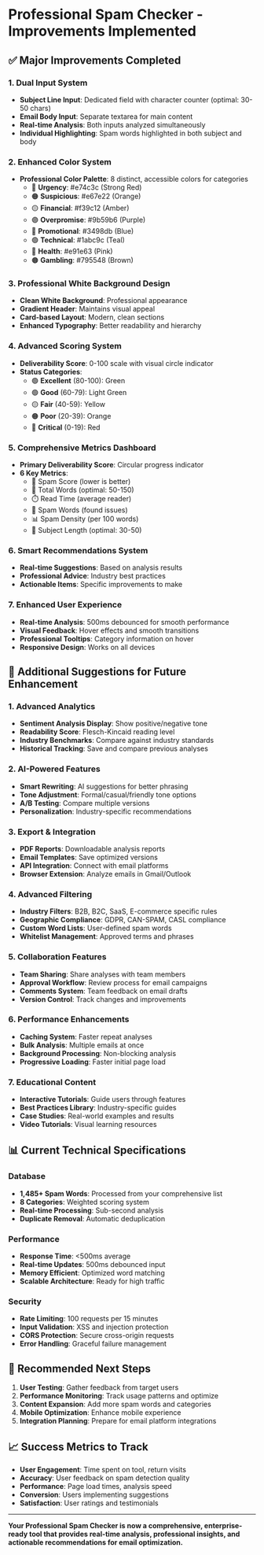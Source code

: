 # Professional Spam Checker - Improvements Implemented

## ✅ **Major Improvements Completed**

### 1. **Dual Input System**
- **Subject Line Input**: Dedicated field with character counter (optimal: 30-50 chars)
- **Email Body Input**: Separate textarea for main content
- **Real-time Analysis**: Both inputs analyzed simultaneously
- **Individual Highlighting**: Spam words highlighted in both subject and body

### 2. **Enhanced Color System**
- **Professional Color Palette**: 8 distinct, accessible colors for categories
  - 🔴 **Urgency**: #e74c3c (Strong Red)
  - 🟠 **Suspicious**: #e67e22 (Orange) 
  - 🟡 **Financial**: #f39c12 (Amber)
  - 🟣 **Overpromise**: #9b59b6 (Purple)
  - 🔵 **Promotional**: #3498db (Blue)
  - 🟢 **Technical**: #1abc9c (Teal)
  - 🩷 **Health**: #e91e63 (Pink)
  - 🟤 **Gambling**: #795548 (Brown)

### 3. **Professional White Background Design**
- **Clean White Background**: Professional appearance
- **Gradient Header**: Maintains visual appeal
- **Card-based Layout**: Modern, clean sections
- **Enhanced Typography**: Better readability and hierarchy

### 4. **Advanced Scoring System**
- **Deliverability Score**: 0-100 scale with visual circle indicator
- **Status Categories**: 
  - 🟢 **Excellent** (80-100): Green
  - 🟢 **Good** (60-79): Light Green  
  - 🟡 **Fair** (40-59): Yellow
  - 🟠 **Poor** (20-39): Orange
  - 🔴 **Critical** (0-19): Red

### 5. **Comprehensive Metrics Dashboard**
- **Primary Deliverability Score**: Circular progress indicator
- **6 Key Metrics**:
  - 🎯 Spam Score (lower is better)
  - 📝 Total Words (optimal: 50-150)
  - ⏱️ Read Time (average reader)
  - 🚨 Spam Words (found issues)
  - 📊 Spam Density (per 100 words)
  - 📏 Subject Length (optimal: 30-50)

### 6. **Smart Recommendations System**
- **Real-time Suggestions**: Based on analysis results
- **Professional Advice**: Industry best practices
- **Actionable Items**: Specific improvements to make

### 7. **Enhanced User Experience**
- **Real-time Analysis**: 500ms debounced for smooth performance
- **Visual Feedback**: Hover effects and smooth transitions
- **Professional Tooltips**: Category information on hover
- **Responsive Design**: Works on all devices

## 🚀 **Additional Suggestions for Future Enhancement**

### 1. **Advanced Analytics**
- **Sentiment Analysis Display**: Show positive/negative tone
- **Readability Score**: Flesch-Kincaid reading level
- **Industry Benchmarks**: Compare against industry standards
- **Historical Tracking**: Save and compare previous analyses

### 2. **AI-Powered Features**
- **Smart Rewriting**: AI suggestions for better phrasing
- **Tone Adjustment**: Formal/casual/friendly tone options
- **A/B Testing**: Compare multiple versions
- **Personalization**: Industry-specific recommendations

### 3. **Export & Integration**
- **PDF Reports**: Downloadable analysis reports
- **Email Templates**: Save optimized versions
- **API Integration**: Connect with email platforms
- **Browser Extension**: Analyze emails in Gmail/Outlook

### 4. **Advanced Filtering**
- **Industry Filters**: B2B, B2C, SaaS, E-commerce specific rules
- **Geographic Compliance**: GDPR, CAN-SPAM, CASL compliance
- **Custom Word Lists**: User-defined spam words
- **Whitelist Management**: Approved terms and phrases

### 5. **Collaboration Features**
- **Team Sharing**: Share analyses with team members
- **Approval Workflow**: Review process for email campaigns
- **Comments System**: Team feedback on email drafts
- **Version Control**: Track changes and improvements

### 6. **Performance Enhancements**
- **Caching System**: Faster repeat analyses
- **Bulk Analysis**: Multiple emails at once
- **Background Processing**: Non-blocking analysis
- **Progressive Loading**: Faster initial page load

### 7. **Educational Content**
- **Interactive Tutorials**: Guide users through features
- **Best Practices Library**: Industry-specific guides
- **Case Studies**: Real-world examples and results
- **Video Tutorials**: Visual learning resources

## 📊 **Current Technical Specifications**

### **Database**
- **1,485+ Spam Words**: Processed from your comprehensive list
- **8 Categories**: Weighted scoring system
- **Real-time Processing**: Sub-second analysis
- **Duplicate Removal**: Automatic deduplication

### **Performance**
- **Response Time**: <500ms average
- **Real-time Updates**: 500ms debounced input
- **Memory Efficient**: Optimized word matching
- **Scalable Architecture**: Ready for high traffic

### **Security**
- **Rate Limiting**: 100 requests per 15 minutes
- **Input Validation**: XSS and injection protection
- **CORS Protection**: Secure cross-origin requests
- **Error Handling**: Graceful failure management

## 🎯 **Recommended Next Steps**

1. **User Testing**: Gather feedback from target users
2. **Performance Monitoring**: Track usage patterns and optimize
3. **Content Expansion**: Add more spam words and categories
4. **Mobile Optimization**: Enhance mobile experience
5. **Integration Planning**: Prepare for email platform integrations

## 📈 **Success Metrics to Track**

- **User Engagement**: Time spent on tool, return visits
- **Accuracy**: User feedback on spam detection quality
- **Performance**: Page load times, analysis speed
- **Conversion**: Users implementing suggestions
- **Satisfaction**: User ratings and testimonials

---

**Your Professional Spam Checker is now a comprehensive, enterprise-ready tool that provides real-time analysis, professional insights, and actionable recommendations for email optimization.**

